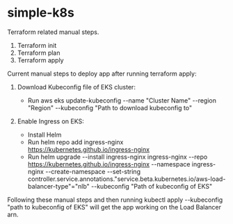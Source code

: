 # simple-k8s

Terraform related manual steps.

1. Terraform init
2. Terraform plan
3. Terraform apply

Current manual steps to deploy app after running terraform apply:

1) Download Kubeconfig file of EKS cluster:
   - Run  aws eks update-kubeconfig   --name "Cluster Name"   --region "Region"   --kubeconfig "Path to download kubeconfig to"

2) Enable Ingress on EKS:
    - Install Helm
    - Run helm repo add ingress-nginx https://kubernetes.github.io/ingress-nginx
    - Run helm upgrade --install ingress-nginx ingress-nginx --repo https://kubernetes.github.io/ingress-nginx  --namespace ingress-nginx --create-namespace   --set-string controller.service.annotations."service\.beta\.kubernetes\.io/aws-load-balancer-type"="nlb" --kubeconfig "Path of kubeconfig of EKS"



  
Following these manual steps and then running kubectl apply --kubeconfig "path to kubeconfig of EKS" will get the app working on the Load Balancer arn.
